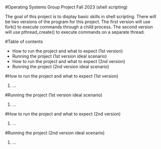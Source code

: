 #Operating Systems Group Project Fall 2023 (shell scripting)

The goal of this project is to display basic skills in shell scripting. 
There will be two versions of the program for this project.
The first version will use fork() to execute commands through a child process.
The second version will use pthread_create() to execute commands on a separate thread.

#Table of contents
- How to run the project and what to expect (1st version)
- Running the project (1st version ideal scenario)
- How to run the project and what to expect (2nd version)
- Running the project (2nd version ideal scenario)

#How to run the project and what to expect (1st version)
1. ...

#Running the project (1st version ideal scenario)
1. ...

#How to run the project and what to expect (2nd version)
1. ...

#Running the project (2nd version ideal scenario)
1. ...
